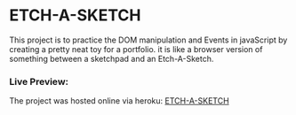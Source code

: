 # ETCH-A-SKETCH
This project is to practice the DOM manipulation and Events in javaScript by creating a pretty neat toy for a portfolio. it is like a browser version of something between a sketchpad and an Etch-A-Sketch.

### Live Preview:
The project was hosted online via heroku: [ETCH-A-SKETCH](https://ethe-a-sketch.herokuapp.com/)
